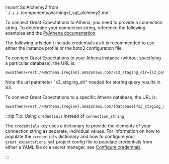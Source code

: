 import SqlAlchemy2 from '../../../../components/warnings/_sql_alchemy2.md'

To connect Great Expectations to Athena, you need to provide a connection string. To determine your connection string, reference the following examples and the [PyAthena documentation](https://github.com/laughingman7743/PyAthena#sqlalchemy).


<SqlAlchemy2 />

The following urls don't include credentials as it is recommended to use either the instance profile or the boto3 configuration file.

To connect Great Expectations to your Athena instance (without specifying a particular database), the URL is:

```bash
awsathena+rest://@athena.{region}.amazonaws.com/?s3_staging_dir={s3_path}
```

Note the url parameter "s3_staging_dir" needed for storing query results in S3.

To connect Great Expectations to a specific Athena database, the URL is:

```bash
awsathena+rest://@athena.{region}.amazonaws.com/{database}?s3_staging_dir={s3_path}
```

:::tip Tip: Using `credentials` instead of `connection_string`

The `credentials` key uses a dictionary to provide the elements of your connection string as separate, individual values.  For information on how to populate the `credentials` dictionary and how to configure your `great_expectations.yml` project config file to populate credentials from either a YAML file or a secret manager, see [Configure credentials](../../../setup/configuring_data_contexts/how_to_configure_credentials.md).

:::
